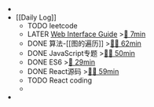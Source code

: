 -
- [[Daily Log]]
	- TODO leetcode
	- LATER [Web Interface Guide](https://segmentfault.com/a/1190000043876817) >[🍅 7min](#agenda-pomo://?t=p-1686828076167-386)
	- DONE 算法-[[图的遍历]] >[🍅🍅 62min](#agenda-pomo://?t=f-1686884638117-1500%2Cf-1686888048422-1500%2Cp-1686889931993-677)
	- DONE JavaScript专题 >[🍅🍅 50min](#agenda-pomo://?t=f-1686896324080-1500%2Cf-1686900084831-1500)
	- DONE ES6 >[🍅 29min](#agenda-pomo://?t=f-1686901751437-1500%2Cp-1686903851038-200)
	- DONE React源码 >[🍅🍅 59min](#agenda-pomo://?t=f-1686904083606-1500%2Cf-1686908587903-1500%2Cp-1686910783324-521)
	- TODO React coding
	-
-